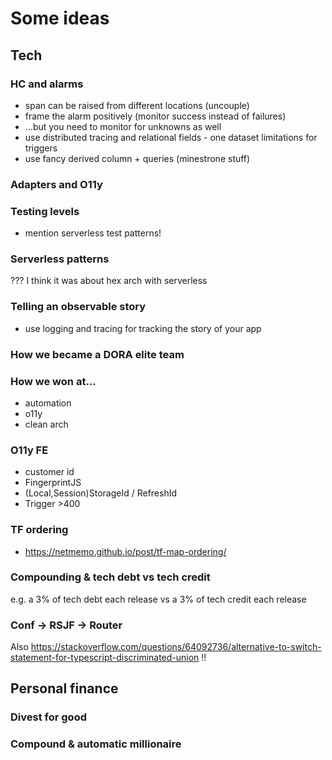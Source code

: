 # Some ideas

## Tech

### HC and alarms

- span can be raised from different locations (uncouple)
- frame the alarm positively (monitor success instead of failures)
- ...but you need to monitor for unknowns as well
- use distributed tracing and relational fields - one dataset limitations for triggers
- use fancy derived column + queries (minestrone stuff)

### Adapters and O11y

### Testing levels

- mention serverless test patterns!

### Serverless patterns
???
I think it was about hex arch with serverless

### Telling an observable story

- use logging and tracing for tracking the story of your app

### How we became a DORA elite team

### How we won at...

- automation
- o11y
- clean arch

### O11y FE

- customer id
- FingerprintJS
- (Local,Session)StorageId / RefreshId
- Trigger >400

### TF ordering

- https://netmemo.github.io/post/tf-map-ordering/

### Compounding & tech debt vs tech credit

e.g. a 3% of tech debt each release vs a 3% of tech credit each release

### Conf -> RSJF -> Router

Also https://stackoverflow.com/questions/64092736/alternative-to-switch-statement-for-typescript-discriminated-union !!

## Personal finance

### Divest for good

### Compound & automatic millionaire
